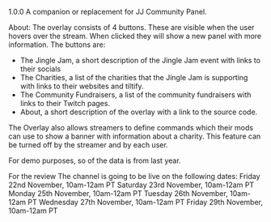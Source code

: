1.0.0
A companion or replacement for JJ Community Panel.

About:
The overlay consists of 4 buttons.
These are visible when the user hovers over the stream.
When clicked they will show a new panel with more information.
The buttons are:
- The Jingle Jam, a short description of the Jingle Jam event with links to their socials
- The Charities, a list of the charities that the Jingle Jam is supporting with links to their websites and tiltify.
- The Community Fundraisers, a list of the community fundraisers with links to their Twitch pages.
- About, a short description of the overlay with a link to the source code.

The Overlay also allows streamers to define commands which their mods can use to show a banner with information about a charity.
This feature can be turned off by the streamer and by each user.

For demo purposes, so of the data is from last year.

For the review The channel is going to be live on the following dates:
Friday 22nd November, 10am-12am PT
Saturday 23rd November, 10am-12am PT
Monday 25th November, 10am-12am PT
Tuesday 26th November, 10am-12am PT
Wednesday 27th November, 10am-12am PT
Friday 29th November, 10am-12am PT
